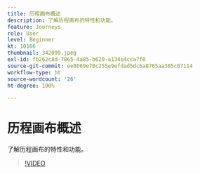 ```yaml
---
title: 历程画布概述
description: 了解历程画布的特性和功能。
feature: Journeys
role: User
level: Beginner
kt: 10166
thumbnail: 342099.jpeg
exl-id: fb262c8d-7865-4a85-b620-a134e4cca7f8
source-git-commit: ee8069e78c255e9efdad5dc6a8765aa385c07114
workflow-type: ht
source-wordcount: '26'
ht-degree: 100%

---
```


# 历程画布概述

了解历程画布的特性和功能。

>[!VIDEO](https://video.tv.adobe.com/v/342099?quality=12&learn=on)

